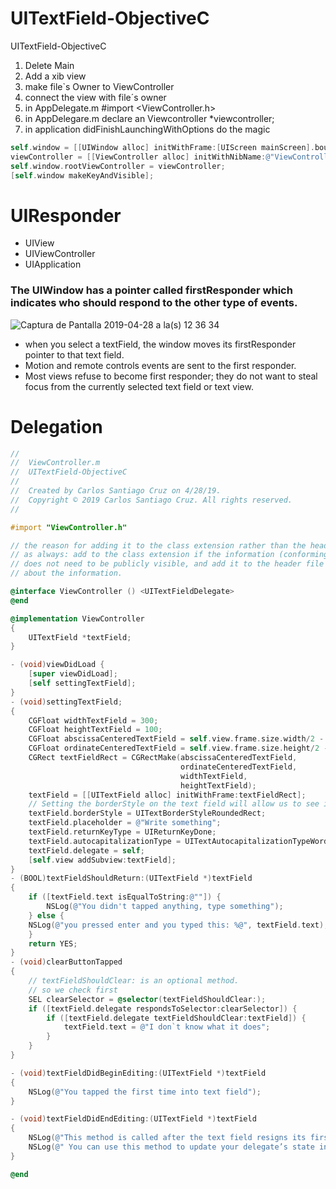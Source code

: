 # UITextField-ObjectiveC
UITextField-ObjectiveC

1. Delete Main
2. Add a xib view
3. make file`s Owner to ViewController
4. connect the view with file´s owner 
5. in AppDelegate.m #import <ViewController.h>
6. in AppDelegare.m declare an Viewcontroller *viewcontroller;
7. in application didFinishLaunchingWithOptions do the magic 

``` objective-c
self.window = [[UIWindow alloc] initWithFrame:[UIScreen mainScreen].bounds];
viewController = [[ViewController alloc] initWithNibName:@"ViewController" bundle:nil];
self.window.rootViewController = viewController;
[self.window makeKeyAndVisible];
```
# UIResponder

- UIView
- UIViewController
- UIApplication

### The UIWindow has a pointer called firstResponder which indicates who should respond to the other type of events.

![Captura de Pantalla 2019-04-28 a la(s) 12 36 34](https://user-images.githubusercontent.com/24994818/56868016-fc03ae80-69a9-11e9-9796-e0f628cbf9c3.png)

- when you select a textField, the window moves its firstResponder pointer to that text field.
- Motion and remote controls events are sent to the first responder.
- Most views refuse to become first responder; they do not want to steal focus from the currently selected text field or text view.

# Delegation



``` objective-c
//
//  ViewController.m
//  UITextField-ObjectiveC
//
//  Created by Carlos Santiago Cruz on 4/28/19.
//  Copyright © 2019 Carlos Santiago Cruz. All rights reserved.
//

#import "ViewController.h"

// the reason for adding it to the class extension rather than the header file is the same reason
// as always: add to the class extension if the information (conforming to a particular protocol in this case)
// does not need to be publicly visible, and add it to the header file if other objects do need to know
// about the information.

@interface ViewController () <UITextFieldDelegate>
@end

@implementation ViewController
{
    UITextField *textField;
}

- (void)viewDidLoad {
    [super viewDidLoad];
    [self settingTextField];
}
- (void)settingTextField;
{
    CGFloat widthTextField = 300;
    CGFloat heightTextField = 100;
    CGFloat abscissaCenteredTextField = self.view.frame.size.width/2 - widthTextField/2;
    CGFloat ordinateCenteredTextField = self.view.frame.size.height/2 - heightTextField/2;
    CGRect textFieldRect = CGRectMake(abscissaCenteredTextField,
                                      ordinateCenteredTextField,
                                      widthTextField,
                                      heightTextField);
    textField = [[UITextField alloc] initWithFrame:textFieldRect];
    // Setting the borderStyle on the text field will allow us to see it more easely.
    textField.borderStyle = UITextBorderStyleRoundedRect;
    textField.placeholder = @"Write something";
    textField.returnKeyType = UIReturnKeyDone;
    textField.autocapitalizationType = UITextAutocapitalizationTypeWords;
    textField.delegate = self;
    [self.view addSubview:textField];
}
- (BOOL)textFieldShouldReturn:(UITextField *)textField
{
    if ([textField.text isEqualToString:@""]) {
        NSLog(@"You didn't tapped anything, type something");
    } else {
    NSLog(@"you pressed enter and you typed this: %@", textField.text);
    }
    return YES;
}
- (void)clearButtonTapped
{
    // textFieldShouldClear: is an optional method.
    // so we check first
    SEL clearSelector = @selector(textFieldShouldClear:);
    if ([textField.delegate respondsToSelector:clearSelector]) {
        if ([textField.delegate textFieldShouldClear:textField]) {
            textField.text = @"I don`t know what it does";
        }
    }
}

- (void)textFieldDidBeginEditing:(UITextField *)textField
{
    NSLog(@"You tapped the first time into text field");
}

- (void)textFieldDidEndEditing:(UITextField *)textField
{
    NSLog(@"This method is called after the text field resigns its first responder status. ");
    NSLog(@" You can use this method to update your delegate’s state information. For example, you might use this method to hide overlay views that should be visible only while editing");
}

@end
```

